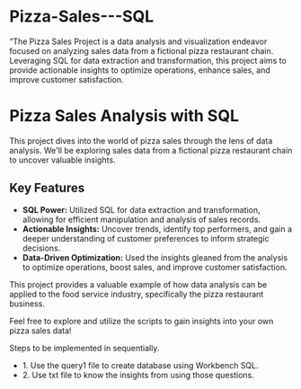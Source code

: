 # Pizza-Sales---SQL
“The Pizza Sales Project is a data analysis and visualization endeavor focused on analyzing sales data from a fictional pizza restaurant chain. Leveraging SQL for data extraction and transformation,  this project aims to provide actionable insights to optimize operations, enhance sales, and improve customer satisfaction.

  <h1>Pizza Sales Analysis with SQL</h1>
  <p>This project dives into the world of pizza sales through the lens of data analysis. We'll be exploring sales data from a fictional pizza restaurant chain to uncover valuable insights.</p>
  <h2>Key Features</h2>
  <ul>
    <li><strong>SQL Power:</strong> Utilized SQL for data extraction and transformation, allowing for efficient manipulation and analysis of sales records.</li>
    <li><strong>Actionable Insights:</strong> Uncover trends, identify top performers, and gain a deeper understanding of customer preferences to inform strategic decisions.</li>
    <li><strong>Data-Driven Optimization:</strong> Used the insights gleaned from the analysis to optimize operations, boost sales, and improve customer satisfaction.</li>
  </ul>
  <p>This project provides a valuable example of how data analysis can be applied to the food service industry, specifically the pizza restaurant business.</p>
  <p>Feel free to explore and utilize the scripts to gain insights into your own pizza sales data!</p>
  <p>Steps to be implemented in sequentially.</p>
  <ul>
    <li>1. Use the query1 file to create database using Workbench SQL. </li>
    <li>2. Use txt file to know the insights from using those questions. </li>
  </ul>

